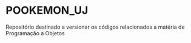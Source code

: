 # POOKEMON_UJ
Repositório destinado a versionar os códigos relacionados a matéria de Programação a Objetos

